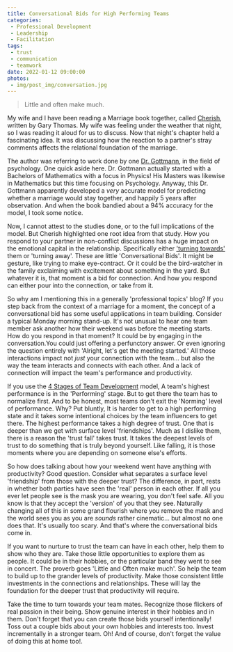 ```yaml
---
title: Conversational Bids for High Performing Teams
categories:
 - Professional Development
 - Leadership
 - Facilitation
tags:
 - trust
 - communication
 - teamwork
date: 2022-01-12 09:00:00
photos: 
 - img/post_img/conversation.jpg
---
```


> Little and often make much.

My wife and I have been reading a Marriage book together, called [Cherish][cherish-book], written by Gary Thomas. My wife was feeling under the weather that night, so I was reading it aloud for us to discuss. Now that night's chapter held a fascinating idea. It was discussing how the reaction to a partner's stray comments affects the relational foundation of the marriage.

The author was referring to work done by one [Dr. Gottmann][dr-gottmann], in the field of psychology. One quick aside here. Dr. Gottmann actually started with a Bachelors of Mathematics with a focus in Physics! His Masters was likewise in Mathematics but this time focusing on Psychology. Anyway, this Dr. Gottmann apparently developed a _very_ accurate model for predicting whether a marriage would stay together, and happily 5 years after observation. And when the book bandied about a 94% accuracy for the model, I took some notice.

Now, I cannot attest to the studies done, or to the full implications of the model. But Cherish highlighted one root idea from that study. How you respond to your partner in non-conflict discussions has a huge impact on the emotional capital in the relationship. Specifically either ['turning towards'][turning-towards] them or 'turning away'. These are little 'Conversational Bids'. It might be gesture, like trying to make eye-contract. Or it could be the bird-watcher in the family exclaiming with excitement about something in the yard. But whatever it is, that moment is a bid for connection. And how you respond can either pour into the connection, or take from it.

So why am I mentioning this in a generally 'professional topics' blog? If you step back from the context of a marriage for a moment, the concept of a conversational bid has some useful applications in team building. Consider a typical Monday morning stand-up. It's not unusual to hear one team member ask another how their weekend was before the meeting starts. How do you respond in that moment? It could be by engaging in the conversation.You could just offering a perfunctory answer. Or even ignoring the question entirely with 'Alright, let's get the meeting started.' All those interactions impact not _just_ your connection with the team... but also the way the team interacts and connects with each other. And a lack of connection will impact the team's performance and productivity.

If you use the [4 Stages of Team Development][four-stages] model, A team's highest performance is in the 'Performing' stage. But to get there the team has to normalize first. And to be honest, most teams don't exit the 'Norming' level of performance. Why? Put bluntly, It is harder to get to a high performing state and it takes some intentional choices by the team influencers to get there. The highest performance takes a high degree of trust. One that is deeper than we get with surface level 'friendships'. Much as I dislike them, there is a reason the 'trust fall' takes trust. It takes the deepest levels of trust to do something that is truly beyond yourself. Like falling, it is those moments where you are depending on someone else's efforts.

So how does talking about how your weekend went have anything with productivity? Good question. Consider what separates a surface level 'friendship' from those with the deeper trust? The difference, in part, rests in whether both parties have seen the 'real' person in each other. If all you ever let people see is the mask you are wearing, you don't feel safe. All you know is that they accept the 'version' of you that they see. Naturally changing all of this in some grand flourish where you remove the mask and the world sees you as you are _sounds_ rather cinematic... but almost no one does that. It's usually too scary. And that's where the conversational bids come in.

If you want to nurture to trust the team can have in each other, help them to show who they are. Take those little opportunities to explore them as people. It could be in their hobbies, or the particular band they went to see in concert. The proverb goes 'Little and Often make much'. So help the team to build up to the grander levels of productivity. Make those consistent little investments in the connections and relationships. These will lay the foundation for the deeper trust that productivity will require.

Take the time to turn towards your team mates. Recognize those flickers of real passion in their being. Show genuine interest in their hobbies and in them. Don't forget that you can create those bids yourself intentionally! Toss out a couple bids about your own hobbies and interests too. Invest incrementally in a stronger team. Oh! And of course, don't forget the value of doing this at home too!.

[emotional-bids]: https://www.gottman.com/blog/an-introduction-to-emotional-bids-and-trust/
[dr-gottmann]: https://en.wikipedia.org/wiki/John_Gottman
[cherish-book]: https://garythomas.com/books/cherish/
[turning-towards]: https://www.gottman.com/blog/t-is-for-turning/
[four-stages]: https://www.sagu.edu/thoughthub/4-stages-of-team-development
